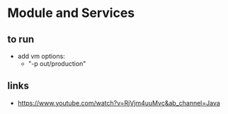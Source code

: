 # Module and Services

## to run

- add vm options:
    - "-p out/production"

## links

- https://www.youtube.com/watch?v=RjVjm4uuMvc&ab_channel=Java